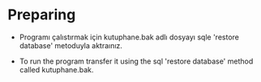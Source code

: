 # Preparing
- Programı çalıstırmak için kutuphane.bak adlı dosyayı sqle 'restore database' metoduyla aktraınız.

- To run the program transfer it using the sql 'restore database' method called kutuphane.bak.
